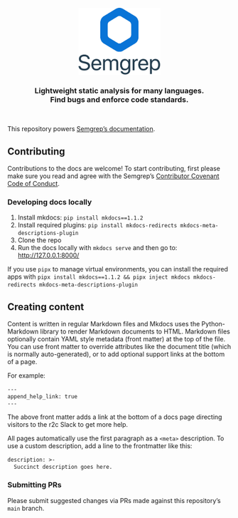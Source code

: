 <p align="center">
    <a href="https://semgrep.dev"><img src="https://raw.githubusercontent.com/returntocorp/semgrep/develop/semgrep.svg" height="150" alt="Semgrep logo"/></a>
</p>
<h3 align="center">
  Lightweight static analysis for many languages.
  </br>
  Find bugs and enforce code standards.
</h3>
<br />

This repository powers [Semgrep’s documentation](https://semgrep.dev/docs).

## Contributing

Contributions to the docs are welcome! To start contributing, first please make sure you read and agree with the Semgrep’s [Contributor Covenant Code of Conduct](https://github.com/returntocorp/semgrep/blob/develop/CODE_OF_CONDUCT.md).

### Developing docs locally

1. Install mkdocs: `pip install mkdocs==1.1.2`
2. Install required plugins: `pip install mkdocs-redirects mkdocs-meta-descriptions-plugin`
3. Clone the repo
4. Run the docs locally with `mkdocs serve` and then go to: <http://127.0.0.1:8000/>

If you use `pipx` to manage virtual environments,
you can install the required apps with
`pipx install mkdocs==1.1.2 && pipx inject mkdocs mkdocs-redirects mkdocs-meta-descriptions-plugin`

## Creating content

Content is written in regular Markdown files and Mkdocs uses the Python-Markdown library to render Markdown documents to HTML. Markdown files optionally contain YAML style metadata (front matter) at the top of the file. You can use front matter to override attributes like the document title (which is normally auto-generated), or to add optional support links at the bottom of a page.

For example:

```
---
append_help_link: true
---
```

The above front matter adds a link at the bottom of a docs page directing visitors to the r2c Slack to get more help.

All pages automatically use the first paragraph as a `<meta>` description.
To use a custom description, add a line to the frontmatter like this:

```
description: >-
  Succinct description goes here.
```

### Submitting PRs

Please submit suggested changes via PRs made against this repository’s `main` branch.
